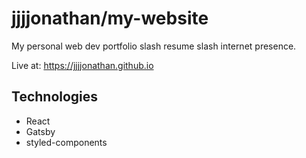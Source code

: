 # jjjjonathan/my-website

My personal web dev portfolio slash resume slash internet presence.

Live at: https://jjjjonathan.github.io

## Technologies

- React
- Gatsby
- styled-components
